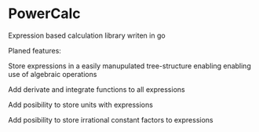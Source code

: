 PowerCalc
=========

Expression based calculation library writen in go

Planed features:

  Store expressions in a easily manupulated tree-structure enabling enabling use of algebraic operations
  
  Add derivate and integrate functions to all expressions
  
  Add posibility to store units with expressions
  
  Add posibility to store irrational constant factors to expressions
